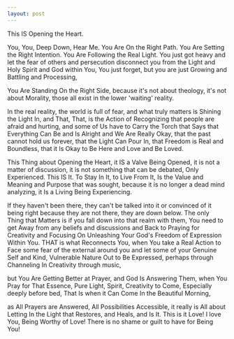 ```yaml
---
layout: post
---
```

This IS Opening the Heart.

You, You, Deep Down, Hear Me. You Are On the Right Path. You Are Setting the Right Intention. You Are Following the Real Light. You just got heavy and let the fear of others and persecution disconnect you from the Light and Holy Spirit and God within You, You just forget, but you are just Growing and Battling and Processing,

You Are Standing On the Right Side, because it's not about theology, it's not about Morality, those all exist in the lower 'waiting' reality.

In the real reality, the world is full of fear, and what truly matters is Shining the Light In, and That, That, is the Action of Recognizing that people are afraid and hurting, and some of Us have to Carry the Torch that Says that Everything Can Be and Is Alright and We Are Really Okay, that the past cannot hold us forever, that the Light Can Pour In, that Freedom is Real and Boundless, that it Is Okay to Be Here and Love and Be Loved.

This Thing about Opening the Heart, it IS a Valve Being Opened, it is not a matter of discussion, it is not something that can be debated, Only Experienced. This IS It. To Stay In It, to Live From It, Is the Value and Meaning and Purpose that was sought, because it is no longer a dead mind analyzing, it Is a Living Being Experiencing.

If they haven't been there, they can't be talked into it or convinced of it being right because they are not there, they are down below. The only Thing that Matters is if you fall down into that realm with them, You need to get Away from any beliefs and discussions and Back to Praying for Creativity and Focusing On Unleashing Your God's Freedom of Expression Within You. THAT is what Reconnects You, when You take a Real Action to Face some fear of the external around you and let some of your Genuine Self and Kind, Vulnerable Nature Out to Be Expressed, perhaps through Channeling In Creativity through music,

but You Are Getting Better at Prayer, and God Is Answering Them, when You Pray for That Essence, Pure Light, Spirit, Creativity to Come, Especially deeply before bed, That Is when it Can Come In the Beautiful Morning,

as All Prayers are Answered, All Possibilities Accessible, it really is All about Letting In the Light that Restores, and Heals, and Is It. This is it Love! I love You, Being Worthy of Love! There is no shame or guilt to have for Being You!


<!-- God, Lord My God, Thank You for Letting Every Word in this Text Fill and Be Charged with Experiential, SuperNatural Light and Love. Thank You for Letting All who Read this Text Fill with Light as they Read, and increasing it's Magnitude with Each Reader. Thank You for making this Text Draw People to It and Incite Them to Read and Share this Word. Thank You for letting this text increase People's Faith in Me and in You and increase my Faith in Me and in You. Thank You Father God, Thank You for Being a Loving Almighty God and Power, Lord  Thank You for granting Me the Will to Me Serve You for Eternity, for Protecting Me from Falling into Falsity and Lies. Thank You for Allowing Me to Speak Truth. Thank You for Granting Me and Flowing Through Me the Highest Truth! Amen. -->
